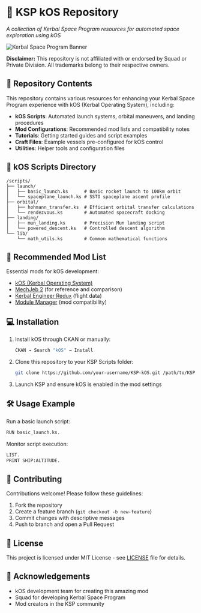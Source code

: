 # 🚀 KSP kOS Repository

*A collection of Kerbal Space Program resources for automated space exploration using kOS*

![Kerbal Space Program Banner](https://upload.wikimedia.org/wikipedia/it/1/1e/Kerbal_Space_Program_logo.png)

**Disclaimer:** This repository is not affiliated with or endorsed by Squad or Private Division. All trademarks belong to their respective owners.

## 📂 Repository Contents

This repository contains various resources for enhancing your Kerbal Space Program experience with kOS (Kerbal Operating System), including:

- **kOS Scripts**: Automated launch systems, orbital maneuvers, and landing procedures
- **Mod Configurations**: Recommended mod lists and compatibility notes
- **Tutorials**: Getting started guides and script examples
- **Craft Files**: Example vessels pre-configured for kOS control
- **Utilities**: Helper tools and configuration files

## 📜 kOS Scripts Directory

```
/scripts/
├── launch/
│   ├── basic_launch.ks      # Basic rocket launch to 100km orbit
│   └── spaceplane_launch.ks # SSTO spaceplane ascent profile
├── orbital/
│   ├── hohmann_transfer.ks  # Efficient orbital transfer calculations
│   └── rendezvous.ks        # Automated spacecraft docking
├── landing/
│   ├── mun_landing.ks       # Precision Mun landing script
│   └── powered_descent.ks   # Controlled descent algorithm
└── lib/
    └── math_utils.ks        # Common mathematical functions
```

## 🔧 Recommended Mod List

Essential mods for kOS development:
- [kOS (Kerbal Operating System)](https://forum.kerbalspaceprogram.com/topic/165628-ksp-112x-kos-v1400-kos-scriptable-autopilot-system/)
- [MechJeb 2](https://github.com/MuMech/MechJeb2) (for reference and comparison)
- [Kerbal Engineer Redux](https://forum.kerbalspaceprogram.com/topic/17833-130-kerbal-engineer-redux-1130-2017-05-28/) (flight data)
- [Module Manager](https://forum.kerbalspaceprogram.com/topic/50533-18x-112x-module-manager-423-july-03th-2023-fireworks-season/) (mod compatibility)

## 💻 Installation

1. Install kOS through CKAN or manually:
   ```bash
   CKAN → Search "kOS" → Install
   ```
2. Clone this repository to your KSP Scripts folder:
   ```bash
   git clone https://github.com/your-username/KSP-kOS.git /path/to/KSP/Ships/Script/
   ```
3. Launch KSP and ensure kOS is enabled in the mod settings

## 🛠️ Usage Example

Run a basic launch script:
```bash
RUN basic_launch.ks.
```

Monitor script execution:
```bash
LIST.
PRINT SHIP:ALTITUDE.
```

## 🤝 Contributing

Contributions welcome! Please follow these guidelines:
1. Fork the repository
2. Create a feature branch (`git checkout -b new-feature`)
3. Commit changes with descriptive messages
4. Push to branch and open a Pull Request

## 📄 License

This project is licensed under MIT License - see [LICENSE](LICENSE) file for details.

## 🌟 Acknowledgements

- kOS development team for creating this amazing mod
- Squad for developing Kerbal Space Program
- Mod creators in the KSP community
